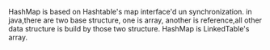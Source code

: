 HashMap is based on Hashtable's map interface'd un
synchronization. in java,there are two base structure,
one is array, another is reference,all other data structure
 is build by those two structure.
 HashMap is LinkedTable's array.
